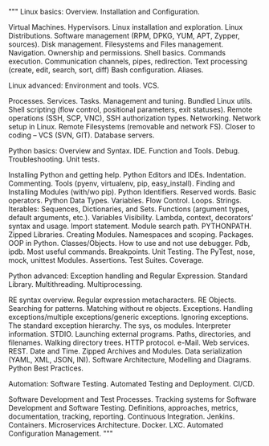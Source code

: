 """
Linux basics: Overview. Installation and Configuration.

Virtual Machines. Hypervisors.
Linux installation and exploration. Linux Distributions.
Software management (RPM, DPKG, YUM, APT, Zypper, sources).
Disk management. Filesystems and Files management. Navigation.
Ownership and permissions.
Shell basics. Commands execution. Communication channels, pipes, redirection.
Text processing (create, edit, search, sort, diff)
Bash configuration. Aliases.


Linux advanced: Environment and tools. VCS.

Processes. Services. Tasks. Management and tuning.
Bundled Linux utils.
Shell scripting (flow control, positional parameters, exit statuses).
Remote operations (SSH, SCP, VNC), SSH authorization types.
Networking. Network setup in Linux.
Remote Filesystems (removable and network FS).
Closer to coding – VCS (SVN, GIT).
Database servers.


Python basics: Overview and Syntax. IDE. Function and Tools. Debug. Troubleshooting. Unit tests.

Installing Python and getting help. Python Editors and IDEs. Indentation. Commenting.
Tools (pyenv, virtualenv, pip, easy_install).
Finding and Installing Modules (with/wo pip).
Python Identifiers. Reserved words.
Basic operators. Python Data Types. Variables.
Flow Control. Loops.
Strings.
Iterables: Sequences, Dictionaries, and Sets.
Functions (argument types, default arguments, etc.).
Variables Visibility.
Lambda, context, decorators’ syntax and usage.
Import statement. Module search path. PYTHONPATH.
Zipped Libraries. Creating Modules.
Namespaces and scoping. Packages.
OOP in Python. Classes/Objects.
How to use and not use debugger. Pdb, ipdb. Most useful commands. Breakpoints.
Unit Testing. The PyTest, nose, mock, unittest Modules.
Assertions. Test Suites. Coverage.


Python advanced: Exception handling and Regular Expression. Standard Library. Multithreading. Multiprocessing.

RE syntax overview.
Regular expression metacharacters. RE Objects.
Searching for patterns. Matching without re objects.
Exceptions. Handling exceptions/multiple exceptions/generic exceptions. Ignoring exceptions.
The standard exception hierarchy.
The sys, os modules.
Interpreter information. STDIO.
Launching external programs.
Paths, directories, and filenames. Walking directory trees.
HTTP protocol. e-Mail. Web services. REST.
Date and Time.
Zipped Archives and Modules.
Data serialization (YAML, XML, JSON, INI).
Software Architecture, Modelling and Diagrams.
Python Best Practices.


Automation: Software Testing. Automated Testing and Deployment. CI/CD.

Software Development and Test Processes.
Tracking systems for Software Development and Software Testing.
Definitions, approaches, metrics, documentation, tracking, reporting.
Continuous Integration. Jenkins.
Containers. Microservices Architecture. Docker. LXC.
Automated Configuration Management.
"""
